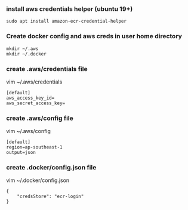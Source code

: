 ### install aws credentials helper (ubuntu 19+)
```
sudo apt install amazon-ecr-credential-helper
```

### Create docker config and aws creds in user home directory
```
mkdir ~/.aws
mkdir ~/.docker
```

### create .aws/credentials file
vim ~/.aws/credentials
```
[default]
aws_access_key_id=
aws_secret_access_key=
```

### create .aws/config file
vim ~/.aws/config
```
[default]
region=ap-southeast-1
output=json
```

### create .docker/config.json file
vim ~/.docker/config.json
```
{
    "credsStore": "ecr-login"
}
```
